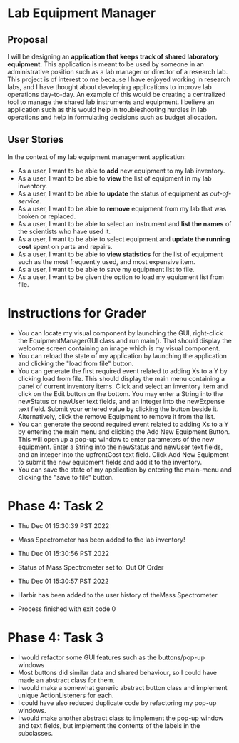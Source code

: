 # Lab Equipment Manager

## Proposal

I will be designing an **application that keeps track of shared
laboratory equipment**. This application is meant to be used by
someone in an administrative position such as a lab manager 
or director of a research lab. This project is of interest to
me because I have enjoyed working in research labs, and I 
have thought about developing applications to improve lab
operations day-to-day. An example of this would be creating
a centralized tool to manage the shared lab instruments and 
equipment. I believe an application such as this would help 
in troubleshooting hurdles in lab operations and help in 
formulating decisions such as budget allocation.


## User Stories
In the context of my lab equipment management application:
- As a user, I want to be able to **add** new equipment to my lab 
inventory.
- As a user, I want to be able to **view** the list of equipment in 
my lab inventory.
- As a user, I want to be able to **update** the status of equipment 
as *out-of-service*.
- As a user, I want to be able to **remove** equipment from my lab that 
was broken or replaced.
- As a user, I want to be able to select an instrument and **list the 
names** of the scientists who have used it.
- As a user, I want to be able to select equipment and **update the 
running cost** spent on parts and repairs.
- As a user, I want to be able to **view statistics** for the list
of equipment such as the most frequently used, and most expensive item.
- As a user, I want to be able to save my equipment list to file.
- As a user, I want to be given the option to load my equipment list from file.

# Instructions for Grader

- You can locate my visual component by launching the GUI, right-click the EquipmentManagerGUI class and run main().
That should display the welcome screen containing an image which is my visual component.
- You can reload the state of my application by launching the application and clicking the "load from file" button.
- You can generate the first required event related to adding Xs to a Y by clicking load from file. This should display
the main menu containing a panel of current inventory items. Click and select an inventory item and click on the Edit button
on the bottom. You may enter a String into the newStatus or newUser text fields, and an integer into the newExpense text field.
Submit your entered value by clicking the button beside it. Alternatively, click the remove Equipment to remove it from the list.
- You can generate the second required event related to adding Xs to a Y by entering the main menu and clicking the Add New Equipment
Button. This will open up a pop-up window to enter parameters of the new equipment. Enter a String into the newStatus and 
newUser text fields, and an integer into the upfrontCost text field. Click Add New Equipment to submit the new equipment fields
and add it to the inventory.
- You can save the state of my application by entering the main-menu and clicking the "save to file" button.

# Phase 4: Task 2
- Thu Dec 01 15:30:39 PST 2022
- Mass Spectrometer has been added to the lab inventory!
- Thu Dec 01 15:30:56 PST 2022
- Status of Mass Spectrometer set to: Out Of Order
- Thu Dec 01 15:30:57 PST 2022
- Harbir has been added to the user history of theMass Spectrometer

- Process finished with exit code 0

# Phase 4: Task 3
- I would refactor some GUI features such as the buttons/pop-up windows
- Most buttons did similar data and shared behaviour, so I could have made an abstract class for them.
- I would make a somewhat generic abstract button class and implement unique ActionListeners for each.
- I could have also reduced duplicate code by refactoring my pop-up windows.
- I would make another abstract class to implement the pop-up window and text fields, but implement
the contents of the labels in the subclasses.